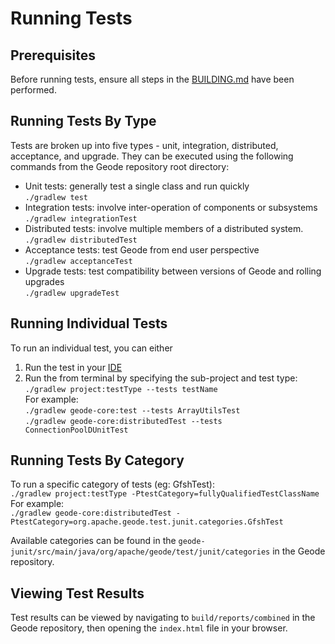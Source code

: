 # Running Tests

## Prerequisites
Before running tests, ensure all steps in the [BUILDING.md](https://github.com/apache/geode/blob/develop/BUILDING.md) have been performed.

## Running Tests By Type
Tests are broken up into five types - unit, integration, distributed, acceptance, and upgrade.  They can be executed using the following commands from the Geode repository root directory:
* Unit tests: generally test a single class and run quickly  
  `./gradlew test`
* Integration tests: involve inter-operation of components or subsystems  
  `./gradlew integrationTest`
* Distributed tests: involve multiple members of a distributed system.  
  `./gradlew distributedTest`
* Acceptance tests: test Geode from end user perspective  
  `./gradlew acceptanceTest`
* Upgrade tests: test compatibility between versions of Geode and rolling upgrades  
  `./gradlew upgradeTest`

## Running Individual Tests
To run an individual test, you can either
1. Run the test in your [IDE](https://github.com/apache/geode/blob/develop/BUILDING.md#setting-up-intellij)
2. Run the from terminal by specifying the sub-project and test type:  
`./gradlew project:testType --tests testName`  
For example:  
    `./gradlew geode-core:test --tests ArrayUtilsTest`  
    `./gradlew geode-core:distributedTest --tests ConnectionPoolDUnitTest`

## Running Tests By Category
To run a specific category of tests (eg: GfshTest):  
`./gradlew project:testType -PtestCategory=fullyQualifiedTestClassName`  
For example:  
`./gradlew geode-core:distributedTest -PtestCategory=org.apache.geode.test.junit.categories.GfshTest`

Available categories can be found in the `geode-junit/src/main/java/org/apache/geode/test/junit/categories` in the Geode repository.

## Viewing Test Results
Test results can be viewed by navigating to
`build/reports/combined` in the Geode repository, then opening the `index.html` file in your browser.